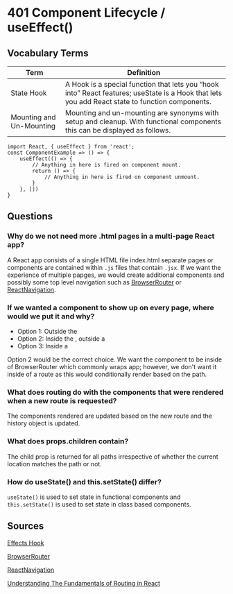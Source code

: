 # 401 Component Lifecycle / useEffect()

## Vocabulary Terms
| Term | Definition |
| ---- | ---- |
| State Hook | A Hook is a special function that lets you “hook into” React features; useState is a Hook that lets you add React state to function components. |
| Mounting and Un-Mounting | Mounting and un-mounting are synonyms with setup and cleanup. With functional components this can be displayed as follows. 
```
import React, { useEffect } from 'react';
const ComponentExample => () => {
    useEffect(() => {
        // Anything in here is fired on component mount.
        return () => {
            // Anything in here is fired on component unmount.
        }
    }, [])
}
```

## Questions

### Why do we not need more .html pages in a multi-page React app?

A React app consists of a single HTML file index.html separate pages or components are contained within `.js` files that contain `.jsx`. If we want the experience of multiple papges, we would create additional components and possibly some top level navigation such as [BrowserRouter](https://v5.reactrouter.com/web/api/BrowserRouter) or [ReactNavigation](https://reactnavigation.org/docs/getting-started).

### If we wanted a component to show up on every page, where would we put it and why?
- Option 1: Outside the <BrowserRouter/>
- Option 2: Inside the <BrowserRouter />, outside a <Route />
- Option 3: Inside a <Route />

Option 2 would be the correct choice. We want the component to be inside of BrowserRouter which commonly wraps app; however, we don't want it inside of a route as this would conditionally render based on the path.

### What does routing do with the components that were rendered when a new route is requested?

The components rendered are updated based on the new route and the history object is updated.

### What does props.children contain?

The child prop is returned for all paths irrespective of whether the current location matches the path or not.

### How do useState() and this.setState() differ?

`useState()` is used to set state in functional components and `this.setState()` is used to set state in class based components.

## Sources

[Effects Hook](https://reactjs.org/docs/hooks-effect.html)

[BrowserRouter](https://v5.reactrouter.com/web/api/BrowserRouter)

[ReactNavigation](https://reactnavigation.org/docs/getting-started)

[Understanding The Fundamentals of Routing in React
](https://medium.com/the-andela-way/understanding-the-fundamentals-of-routing-in-react-b29f806b157e)